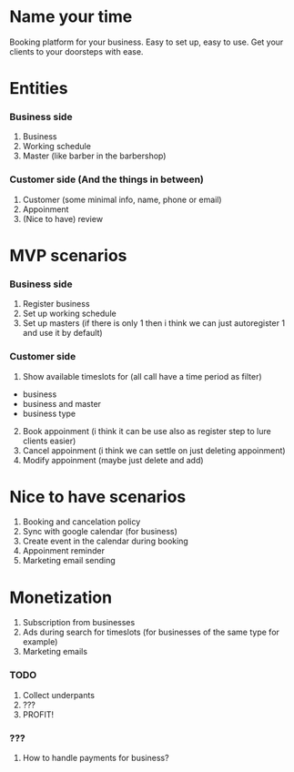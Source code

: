# Name your time

Booking platform for your business.
Easy to set up, easy to use. Get your clients to your doorsteps with ease.

# Entities

### Business side
1. Business
2. Working schedule
3. Master (like barber in the barbershop)


### Customer side (And the things in between)

1. Customer (some minimal info, name, phone or email)
2. Appoinment
3. (Nice to have) review

# MVP scenarios

### Business side
1. Register business
2. Set up working schedule
3. Set up masters (if there is only 1 then i think we can just autoregister 1 and use it by default)

### Customer side

1. Show available timeslots for (all call have a time period as filter)
  - business
  - business and master
  - business type
2. Book appoinment (i think it can be use also as register step to lure clients easier)
3. Cancel appoinment (i think we can settle on just deleting appoinment)
4. Modify appoinment (maybe just delete and add)

# Nice to have scenarios

1. Booking and cancelation policy
2. Sync with google calendar (for business)
3. Create event in the calendar during booking
4. Appoinment reminder
5. Marketing email sending

# Monetization

1. Subscription from businesses
2. Ads during search for timeslots (for businesses of the same type for example)
3. Marketing emails


### TODO

1. Collect underpants
2. ???
3. PROFIT!

### ??? 

1. How to handle payments for business?
